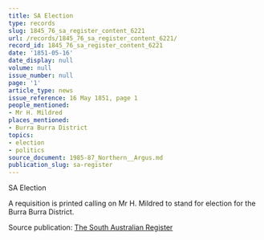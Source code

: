 ```yaml
---
title: SA Election
type: records
slug: 1845_76_sa_register_content_6221
url: /records/1845_76_sa_register_content_6221/
record_id: 1845_76_sa_register_content_6221
date: '1851-05-16'
date_display: null
volume: null
issue_number: null
page: '1'
article_type: news
issue_reference: 16 May 1851, page 1
people_mentioned:
- Mr H. Mildred
places_mentioned:
- Burra Burra District
topics:
- election
- politics
source_document: 1985-87_Northern__Argus.md
publication_slug: sa-register
---
```


SA Election

A requisition is printed calling on Mr H. Mildred to stand for election for the Burra Burra District.

Source publication: [The South Australian Register](/publications/sa-register/)
